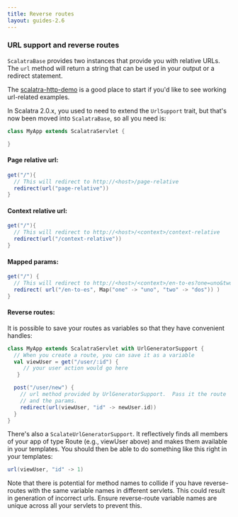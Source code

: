 ```yaml
---
title: Reverse routes
layout: guides-2.6
---
```


### URL support and reverse routes

`ScalatraBase` provides two instances that provide you with relative URLs.
The `url` method will return a string that can be used in your output or a
redirect statement.

<div class="alert alert-info">
  <span class="badge badge-info"><i class="glyphicon glyphicon-flag"></i></span>
  The
  <a href="https://github.com/scalatra/scalatra-website-examples/tree/master/2.6/http/scalatra-http-demo">scalatra-http-demo</a>
  is a good place to start if you'd like to see working url-related examples.
</div>


In Scalatra 2.0.x, you used to need to extend the `UrlSupport` trait, but
that's now been moved into `ScalatraBase`, so all you need is:

```scala
class MyApp extends ScalatraServlet {

}
```


#### Page relative url:

```scala
get("/"){
  // This will redirect to http://<host>/page-relative
  redirect(url("page-relative"))
}
```

#### Context relative url:

```scala
get("/"){
  // This will redirect to http://<host>/<context>/context-relative
  redirect(url("/context-relative"))
}
```

#### Mapped params:

```scala
get("/") {
  // This will redirect to http://<host>/<context>/en-to-es?one=uno&two=dos
  redirect( url("/en-to-es", Map("one" -> "uno", "two" -> "dos")) )
}
```

#### Reverse routes:

It is possible to save your routes as variables so that they have convenient
handles:

```scala
class MyApp extends ScalatraServlet with UrlGeneratorSupport {
  // When you create a route, you can save it as a variable
  val viewUser = get("/user/:id") {
     // your user action would go here
   }

  post("/user/new") {
    // url method provided by UrlGeneratorSupport.  Pass it the route
    // and the params.
    redirect(url(viewUser, "id" -> newUser.id))
  }
}
```

There's also a `ScalateUrlGeneratorSupport`.  It reflectively finds all
members of your app of type Route (e.g., viewUser above) and makes them
available in your templates.  You should then be able to do something like this
right in your templates:

```scala
url(viewUser, "id" -> 1)
```

Note that there is potential for method names to collide if you have 
reverse-routes with the same variable names in different servlets. This could 
result in generation of incorrect urls. Ensure reverse-route variable names 
are unique across all your servlets to prevent this.
